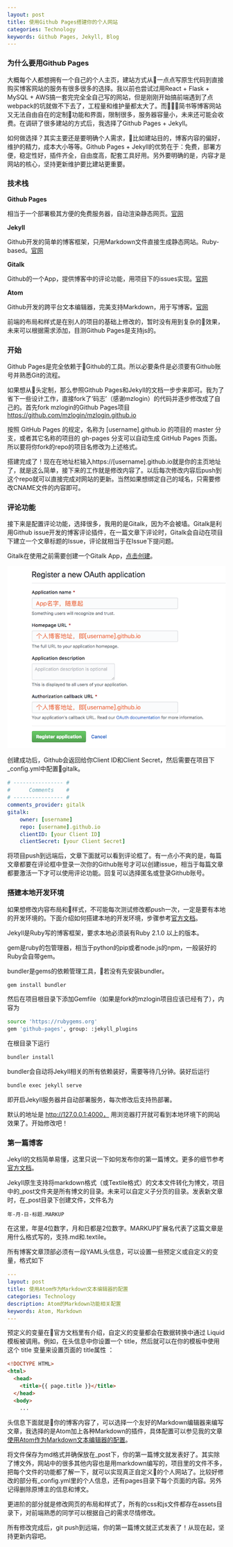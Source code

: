 ```yaml
---
layout: post
title: 使用Github Pages搭建你的个人网站
categories: Technology
keywords: Github Pages, Jekyll, Blog
---
```


### **为什么要用Github Pages**
大概每个人都想拥有一个自己的个人主页，建站方式从一点点写原生代码到直接购买博客网站的服务有很多很多的选择。我以前也尝试过用React + Flask + MySQL + AWS搞一套完完全全自己写的网站，但是刚刚开始搞前端遇到了点webpack的坑就做不下去了，工程量和维护量都太大了。而简书等博客网站又无法自由自在的定制功能和界面，限制很多，服务器容量小，未来还可能会收费。在调研了很多建站的方式后，我选择了Github Pages + Jekyll。

如何做选择？其实主要还是要明确个人需求，比如建站目的，博客内容的偏好，维护的精力，成本大小等等。Github Pages + Jekyll的优势在于：免费，部署方便，稳定性好，插件齐全，自由度高，配套工具好用。另外要明确的是，内容才是网站的核心，坚持更新维护要比建站更重要。

### **技术栈**
**Github Pages**

相当于一个部署极其方便的免费服务器，自动渲染静态网页。[官网](https://pages.github.com/)

**Jekyll**

Github开发的简单的博客框架，只用Markdown文件直接生成静态网站。Ruby-based。[官网](https://www.jekyll.com.cn/)

**Gitalk**

Github的一个App，提供博客中的评论功能，用项目下的issues实现。[官网](https://github.com/gitalk/gitalk)

**Atom**

Github开发的跨平台文本编辑器，完美支持Markdown，用于写博客。[官网](https://atom.io/)

前端的布局和样式是在别人的项目的基础上修改的，暂时没有用到复杂的效果，未来可以根据需求添加，目测Github Pages是支持js的。


### **开始**
Github Pages是完全依赖于Github的工具。所以必要条件是必须要有Github账号并熟悉Git的流程。

如果想从头定制，那么参照Github Pages和Jekyll的文档一步步来即可。我为了省下一些设计工作，直接fork了‘码志’（感谢mzlogin）的代码并逐步修改成了自己的。首先fork mzlogin的Github Pages项目 https://github.com/mzlogin/mzlogin.github.io

按照 GitHub Pages 的规定，名称为 [username].github.io 的项目的 master 分支，或者其它名称的项目的 gh-pages 分支可以自动生成 GitHub Pages 页面。所以要将你fork的repo的项目名修改为上述格式。

搭建完成了！现在在地址栏输入https://[username].github.io就是你的主页地址了，就是这么简单，接下来的工作就是修改内容了。以后每次修改内容后push到这个repo就可以直接完成对网站的更新。当然如果想绑定自己的域名，只需要修改CNAME文件的内容即可。

### **评论功能**
接下来是配置评论功能，选择很多，我用的是Gitalk，因为不会被墙。Gitalk是利用Github issue开发的博客评论插件，在一篇文章下评论时，Gitalk会自动在项目下建立一个文章标题的Issue，评论就相当于在Issue下提问题。

Gitalk在使用之前需要创建一个Gitalk App，[点击创建](https://github.com/settings/applications/new)。

![Gitalk Application](/images/blog/markdown-img-paste-20190202102405963.png)

创建成功后，Github会返回给你Client ID和Client Secret，然后需要在项目下_config.yml中配置gitalk。
``` yml
# ---------------- #
#      Comments    #
# ---------------- #
comments_provider: gitalk
gitalk:
    owner: [username]
    repo: [username].github.io
    clientID: [your Client ID]
    clientSecret: [your Client Secret]
```
将项目push到远端后，文章下面就可以看到评论框了。有一点小不爽的是，每篇文章都要在评论框中登录一次你的Github账号才可以创建issue，相当于每篇文章都要激活一下才可以使用评论功能。回复可以选择匿名或登录Github账号。

### **搭建本地开发环境**
如果想修改内容布局和样式，不可能每次测试修改都push一次，一定是要有本地的开发环境的。下面介绍如何搭建本地的开发环境，步骤参考[官方文档](https://help.github.com/articles/setting-up-your-github-pages-site-locally-with-jekyll/#step-2-install-jekyll-using-bundler)。

Jekyll是Ruby写的博客框架，要求本地必须装有Ruby 2.1.0 以上的版本。

gem是ruby的包管理器，相当于python的pip或者node.js的npm，一般装好的Ruby会自带gem。

bundler是gems的依赖管理工具，若没有先安装bundler。
```sh
gem install bundler
```
然后在项目根目录下添加Gemfile（如果是fork的mzlogin项目应该已经有了），内容为
```sh
source 'https://rubygems.org'
gem 'github-pages', group: :jekyll_plugins
```
在根目录下运行
```sh
bundler install
```
bundler会自动将Jekyll相关的所有依赖装好，需要等待几分钟。装好后运行
```sh
bundle exec jekyll serve
```
即开启Jekyll服务器并自动部署服务，每次修改后支持热部署。

默认的地址是 http://127.0.0.1:4000， 用浏览器打开就可看到本地环境下的网站效果了。开始修改吧！

### **第一篇博客**
Jekyll的文档简单易懂，这里只说一下如何发布你的第一篇博文。更多的细节参考[官方文档](https://www.jekyll.com.cn/)。

Jekyll原生支持将markdown格式（或Textile格式）的文本文件转化为博文，项目中的_post文件夹是所有博文的目录。未来可以自定义子分页的目录。发表新文章时，在_post目录下创建文件，文件名为
```
年-月-日-标题.MARKUP
```
在这里，年是4位数字，月和日都是2位数字。MARKUP扩展名代表了这篇文章是用什么格式写的，支持.md和.textile。

所有博客文章顶部必须有一段YAML头信息，可以设置一些预定义或自定义的变量，格式如下
```yml
---
layout: post
title: 使用Atom作为Markdown文本编辑器的配置
categories: Technology
description: Atom的Markdown功能相关配置
keywords: Atom, Markdown
---
```
预定义的变量在官方文档里有介绍，自定义的变量都会在数据转换中通过 Liquid 模板被调用。例如，在头信息中你设置一个 title，然后就可以在你的模板中使用这个 title 变量来设置页面的 title属性 ：
```html
<!DOCTYPE HTML>
<html>
  <head>
    <title>{{ page.title }}</title>
  </head>
  <body>
    ...
```
头信息下面就是你的博客内容了，可以选择一个友好的Markdown编辑器来编写文章，我选择的是Atom加上各种Markdown的插件，具体配置可以参见我的文章[使用Atom作为Markdown文本编辑器的配置](https://minghao23.github.io/2019/02/01/Atom/)。

将文件保存为md格式并确保放在_post下，你的第一篇博文就发表好了。其实除了博文外，网站中的很多其他内容也是用markdown编写的，项目里的文件不多，把每个文件的功能都了解一下，就可以实现真正自定义的个人网站了。比较好修改的部分有_config.yml里的个人信息，还有pages目录下每个页面的内容。另外记得删除原博主的信息和博文。

更进阶的部分就是修改网页的布局和样式了，所有的css和js文件都存在assets目录下，对前端熟悉的同学可以根据自己的需求尽情修改。

所有修改完成后，git push到远端，你的第一篇博文就正式发表了！从现在起，坚持更新内容吧。
